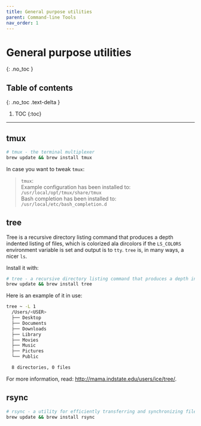 ```yaml
---
title: General purpose utilities
parent: Command-line Tools
nav_order: 1
---
```


# General purpose utilities
{: .no_toc }

## Table of contents
{: .no_toc .text-delta }

1. TOC
{:toc}

---

## tmux

```sh
# tmux - the terminal multiplexer
brew update && brew install tmux
```

In case you want to tweak `tmux`:

> `tmux`:  
> Example configuration has been installed to: `/usr/local/opt/tmux/share/tmux`  
> Bash completion has been installed to: `/usr/local/etc/bash_completion.d`


## tree

Tree is a recursive directory listing command that produces a depth indented listing of files, which is colorized ala dircolors if the `LS_COLORS` environment variable is set and output is to `tty`. `tree` is, in many ways, a nicer `ls`.

Install it with:

```sh
# tree - a recursive directory listing command that produces a depth indented listing of files
brew update && brew install tree
```

Here is an example of it in use:

```sh
tree ~ -L 1
  /Users/<USER>
  ├── Desktop
  ├── Documents
  ├── Downloads
  ├── Library
  ├── Movies
  ├── Music
  ├── Pictures
  └── Public

  8 directories, 0 files
```

For more information, read: http://mama.indstate.edu/users/ice/tree/. 


## rsync

```sh
# rsync - a utility for efficiently transferring and synchronizing files between computers
brew update && brew install rsync
```
